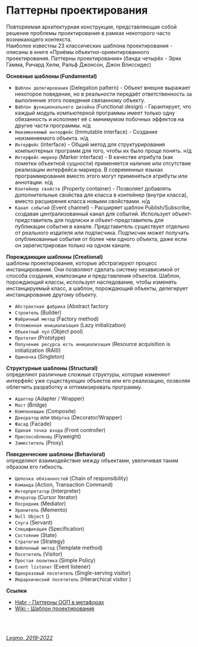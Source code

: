 <h1>Паттерны проектирования</h1>

Повторяемая архитектурная конструкция, представляющая собой решение проблемы проектирования в рамках некоторого часто
возникающего контекста.<br>
Наиболее известны 23 классических шаблона проектирования - описаны в книге «Приёмы объектно-ориентированного
проектирования. Паттерны проектирования» (банда четырёх - Эрих Гамма, Ричард Хелм, Ральф Джонсон, Джон Влиссидес)

**Основные шаблоны (Fundamental)**

- `Шаблон делегирования` (Delegation pattern) - Объект внешне выражает некоторое поведение, но в реальности передаёт
  ответственность за выполнение этого поведения связанному объекту.
- `Шаблон функционального дизайна` (Functional design) - Гарантирует, что каждый модуль компьютерной программы имеет
  только одну обязанность и исполняет её с минимумом побочных эффектов на другие части программы. н/д
- `Неизменяемый интерфейс` (Immutable interface) - Создание неизменяемого объекта. н/д
- `Интерфейс` (Interface) - Общий метод для структурирования компьютерных программ для того, чтобы их было проще понять.
  н/д
- `Интерфейс-маркер` (Marker interface) - В качестве атрибута (как пометки объектной сущности) применяется наличие или
  отсутствие реализации интерфейса-маркера. В современных языках программирования вместо этого могут применяться
  атрибуты или аннотации. н/д
- `Контейнер свойств` (Property container) - Позволяет добавлять дополнительные свойства для класса в контейнер (внутри
  класса), вместо расширения класса новыми свойствами. н/д
- `Канал событий` (Event channel) - Расширяет шаблон Publish/Subscribe, создавая централизованный канал для событий.
  Использует объект-представитель для подписки и объект-представитель для публикации события в канале. Представитель
  существует отдельно от реального издателя или подписчика. Подписчик может получать опубликованные события от более чем
  одного объекта, даже если он зарегистрирован только на одном канале.

**Порождающие шаблоны (Creational)**<br>
шаблоны проектирования, которые абстрагируют процесс инстанцирования. Они позволяют сделать систему независимой от
способа создания, композиции и представления объектов. Шаблон, порождающий классы, использует наследование, чтобы
изменять инстанцируемый класс, а шаблон, порождающий объекты, делегирует инстанцирование другому объекту.

- `Абстрактная фабрика` (Abstract factory
- `Строитель` (Builder)
- `Фабричный метод` (Factory method)
- `Отложенная инициализация` (Lazy initialization)
- `Объектный пул` (Object pool)
- `Прототип` (Prototype)
- `Получение ресурса есть инициализация` (Resource acquisition is initialization (RAII))
- `Одиночка` (Singleton)

**Структурные шаблоны (Structural)**<br>
определяют различные сложные структуры, которые изменяют интерфейс уже существующих объектов или его реализацию,
позволяя облегчить разработку и оптимизировать программу.

- `Адаптер` (Adapter / Wrapper)
- `Мост` (Bridge)
- `Компоновщик` (Composite)
- `Декоратор` или `Обёртка` (Decorator/Wrapper)
- `Фасад` (Facade)
- `Единая точка входа` (Front controller)
- `Приспособленец` (Flyweight)
- `Заместитель` (Proxy)

**Поведенческие шаблоны (Behavioral)**<br>
определяют взаимодействие между объектами, увеличивая таким образом его гибкость.

- `Цепочка обязанностей` (Chain of responsibility)
- `Команда` (Action, Transaction Command)
- `Интерпретатор` (Interpreter)
- `Итератор` (Cursor Iterator)
- `Посредник` (Mediator)
- `Хранитель` (Memento)
- `Null Object` ()
- `Слуга` (Servant)
- `Спецификация` (Specification)
- `Состояние` (State)
- `Стратегия` (Strategy)
- `Шаблонный метод` (Template method)
- `Посетитель` (Visitor)
- `Простая политика` (Simple Policy)
- `Event listener` (Event listener)
- `Одноразовый посетитель` (Single-serving visitor)
- `Иерархический посетитель` (Hierarchical visitor )

**Ссылки**

- [Habr - Паттерны ООП в метафорах](https://habr.com/ru/post/136766/)
- [Wiki - Шаблон проектирования](https://ru.wikipedia.org/wiki/%D0%A8%D0%B0%D0%B1%D0%BB%D0%BE%D0%BD_%D0%BF%D1%80%D0%BE%D0%B5%D0%BA%D1%82%D0%B8%D1%80%D0%BE%D0%B2%D0%B0%D0%BD%D0%B8%D1%8F)

<br> 
<br> 

*[Legmo, 2019-2022](https://github.com/Legmo/notes/)*
